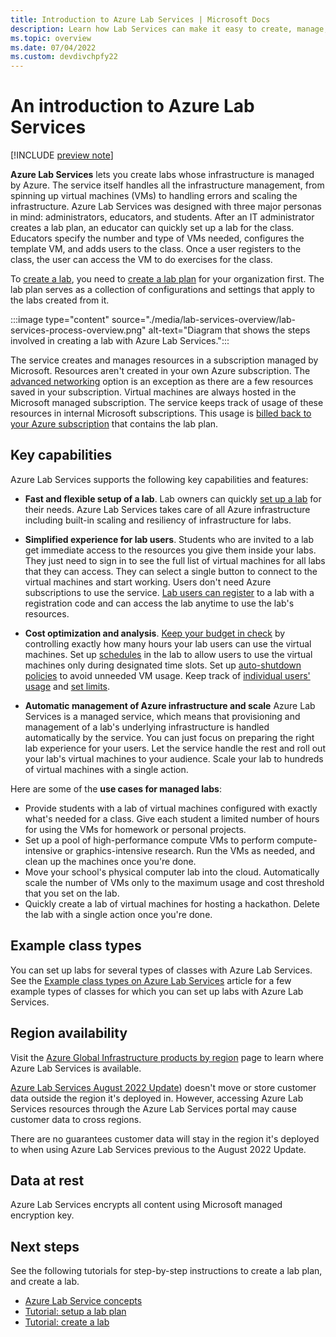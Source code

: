 ```yaml
---
title: Introduction to Azure Lab Services | Microsoft Docs
description: Learn how Lab Services can make it easy to create, manage, and secure labs with VMs for educators and students. 
ms.topic: overview
ms.date: 07/04/2022
ms.custom: devdivchpfy22
---
```


# An introduction to Azure Lab Services

[!INCLUDE [preview note](./includes/lab-services-new-update-note.md)]

**Azure Lab Services** lets you create labs whose infrastructure is managed by Azure. The service itself handles all the infrastructure management, from spinning up virtual machines (VMs) to handling errors and scaling the infrastructure.  Azure Lab Services was designed with three major personas in mind: administrators, educators, and students. After an IT administrator creates a lab plan, an educator can quickly set up a lab for the class.  Educators specify the number and type of VMs needed, configures the template VM, and adds users to the class. Once a user registers to the class, the user can access the VM to do exercises for the class. 

To [create a lab](tutorial-setup-lab.md), you need to [create a lab plan](tutorial-setup-lab-plan.md) for your organization first. The lab plan serves as a collection of configurations and settings that apply to the labs created from it.

:::image type="content" source="./media/lab-services-overview/lab-services-process-overview.png" alt-text="Diagram that shows the steps involved in creating a lab with Azure Lab Services.":::

The service creates and manages resources in a subscription managed by Microsoft. Resources aren't created in your own Azure subscription.  The [advanced networking](how-to-connect-vnet-injection.md) option is an exception as there are a few resources saved in your subscription.  Virtual machines are always hosted in the Microsoft managed subscription.  The service keeps track of usage of these resources in internal Microsoft subscriptions. This usage is [billed back to your Azure subscription](cost-management-guide.md) that contains the lab plan.

## Key capabilities

Azure Lab Services supports the following key capabilities and features:

- **Fast and flexible setup of a lab**. Lab owners can quickly [set up a lab](tutorial-setup-lab.md) for their needs. Azure Lab Services takes care of all Azure infrastructure including built-in scaling and resiliency of infrastructure for labs.

- **Simplified experience for lab users**. Students who are invited to a lab get immediate access to the resources you give them inside your labs. They just need to sign in to see the full list of virtual machines for all labs that they can access. They can select a single button to connect to the virtual machines and start working. Users don't need Azure subscriptions to use the service.  [Lab users can register](how-to-use-lab.md) to a lab with a registration code and can access the lab anytime to use the lab's resources.

- **Cost optimization and analysis**. [Keep your budget in check](cost-management-guide.md) by controlling exactly how many hours your lab users can use the virtual machines. Set up [schedules](how-to-create-schedules.md) in the lab to allow users to use the virtual machines only during designated time slots. Set up [auto-shutdown policies](how-to-configure-auto-shutdown-lab-plans.md) to avoid unneeded VM usage. Keep track of [individual users' usage](how-to-manage-classroom-labs.md) and [set limits](how-to-configure-student-usage.md#set-quotas-for-users).

- **Automatic management of Azure infrastructure and scale**  Azure Lab Services is a managed service, which means that provisioning and management of a lab's underlying infrastructure is handled automatically by the service. You can just focus on preparing the right lab experience for your users. Let the service handle the rest and roll out your lab's virtual machines to your audience. Scale your lab to hundreds of virtual machines with a single action.

Here are some of the **use cases for managed labs**:

- Provide students with a lab of virtual machines configured with exactly what's needed for a class. Give each student a limited number of hours for using the VMs for homework or personal projects.
- Set up a pool of high-performance compute VMs to perform compute-intensive or graphics-intensive research. Run the VMs as needed, and clean up the machines once you're done.
- Move your school's physical computer lab into the cloud. Automatically scale the number of VMs only to the maximum usage and cost threshold that you set on the lab.  
- Quickly create a lab of virtual machines for hosting a hackathon. Delete the lab with a single action once you're done.

## Example class types

You can set up labs for several types of classes with Azure Lab Services. See the [Example class types on Azure Lab Services](class-types.md) article for a few example types of classes for which you can set up labs with Azure Lab Services.

## Region availability

Visit the [Azure Global Infrastructure products by region](https://azure.microsoft.com/global-infrastructure/services/?products=lab-services) page to learn where Azure Lab Services is available.

[Azure Lab Services August 2022 Update](lab-services-whats-new.md)) doesn't move or store customer data outside the region it's deployed in.  However, accessing Azure Lab Services resources through the Azure Lab Services portal may cause customer data to cross regions.

There are no guarantees customer data will stay in the region it's deployed to when using Azure Lab Services previous to the August 2022 Update.

## Data at rest

Azure Lab Services encrypts all content using Microsoft managed encryption key.

## Next steps

See the following tutorials for step-by-step instructions to create a lab plan, and create a lab.

- [Azure Lab Service concepts](classroom-labs-concepts.md)
- [Tutorial: setup a lab plan](tutorial-setup-lab-plan.md)
- [Tutorial: create a lab](tutorial-setup-lab.md)
